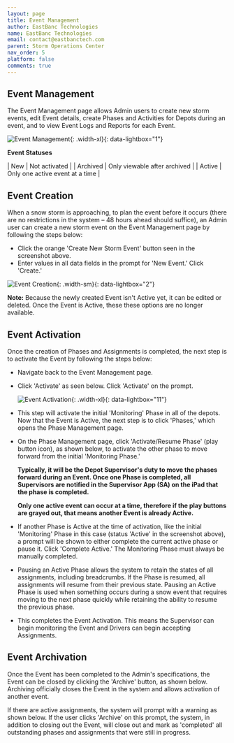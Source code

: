 ```yaml
---
layout: page
title: Event Management
author: EastBanc Technologies
name: EastBanc Technologies
email: contact@eastbanctech.com
parent: Storm Operations Center
nav_order: 5
platform: false
comments: true
---
```


<section id="Event-Management" markdown="1">

# Event Management

The Event Management page allows Admin users to create new storm events, edit Event details, create Phases and Activities for Depots during an event, and to view Event Logs and Reports for each Event. 


![Event Management](/images/soc/soc-event-management/event-management.png){: .width-xl}{: data-lightbox="1"}

**Event Statuses**

| New | Not activated |
| Archived | Only viewable after archived |
| Active | Only one active event at a time |

<section id="Event-Creation" markdown="1">

## Event Creation

When a snow storm is approaching, to plan the event before it occurs (there are no restrictions in the system – 48 hours ahead should suffice), an Admin user can create a new storm event on the Event Management page by following the steps below:

  * Click the orange 'Create New Storm Event' button seen in the screenshot above. 
  * Enter values in all data fields in the prompt for 'New Event.' Click 'Create.'

![Event Creation](/images/soc/soc-event-management/event-creation.png){: .width-sm}{: data-lightbox="2"}

**Note:** Because the newly created Event isn't Active yet, it can be edited or deleted. Once the Event is Active, these these options are no longer available. 

<section id="Event-Activation" markdown="1">

## Event Activation

Once the creation of Phases and Assignments is completed, the next step is to activate the Event by following the steps below:

* Navigate back to the Event Management page.
* Click 'Activate' as seen below. Click 'Activate' on the prompt.  

  ![Event Activation](/images/soc/soc-event-management/event-activation.png){: .width-xl}{: data-lightbox="11"}

* This step will activate the initial 'Monitoring' Phase in all of the depots. Now that the Event is Active, the next step is to click 'Phases,' which opens the Phase Management page. 


* On the Phase Management page, click 'Activate/Resume Phase' (play button icon), as shown below, to activate the other phase to move forward from the initial 'Monitoring Phase.'

  **Typically, it will be the Depot Supervisor's duty to move the phases forward during an Event. Once one Phase is completed, all Supervisors are notified in the Supervisor App (SA) on the iPad that the phase is completed.**

  **Only one active event can occur at a time, therefore if the play buttons are grayed out, that means another Event is already Active.**

* If another Phase is Active at the time of activation, like the initial 'Monitoring' Phase in this case (status 'Active' in the screenshot above), a prompt will be shown to either complete the current active phase or pause it. Click 'Complete Active.' The Monitoring Phase must always be manually completed. 

* Pausing an Active Phase allows the system to retain the states of all assignments, including breadcrumbs. If the Phase is resumed, all assignments will resume from their previous state. Pausing an Active Phase is used when something occurs during a snow event that requires moving to the next phase quickly while retaining the ability to resume the previous phase. 

* This completes the Event Activation. This means the Supervisor can begin monitoring the Event and Drivers can begin accepting Assignments. 


<section id="Event-Archivation" markdown="1">

## Event Archivation

Once the Event has been completed to the Admin's specifications, the Event can be closed by clicking the 'Archive' button, as shown below. Archiving officially closes the Event in the system and allows activation of another event. 

If there are active assignments, the system will prompt with a warning as shown below. If the user clicks 'Archive' on this prompt, the system, in addition to closing out the Event, will close out and mark as 'completed' all outstanding phases and assignments that were still in progress.

</section>
</section>
</section>
</section>
